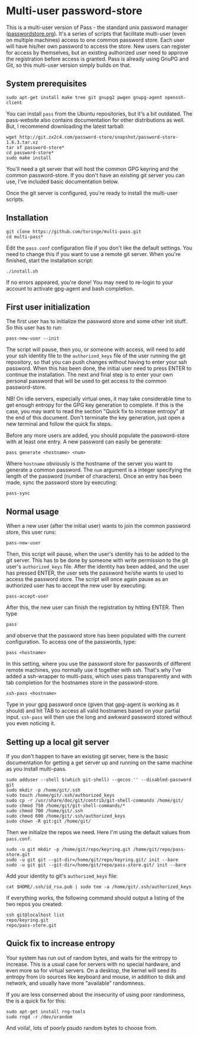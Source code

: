 Multi-user password-store
=========================

This is a multi-user version of Pass - the standard unix password manager ([passwordstore.org][1]). It's a series of scripts that facilitate multi-user (even on multiple machines) access to one common password store. Each user will have his/her own password to access the store. New users can register for access by themselves, but an existing authorized user need to approve the registration before access is granted. Pass is already using GnuPG and Git, so this multi-user version simply builds on that.  


System prerequisites
--------------------

    sudo apt-get install make tree git gnupg2 pwgen gnupg-agent openssh-client

You can install `pass` from the Ubuntu repositories, but it's a bit outdated. The pass-website also contains documentation for other distributions as well. But, I recommend downloading the latest tarball:

    wget http://git.zx2c4.com/password-store/snapshot/password-store-1.6.3.tar.xz
    tar xf password-store*
    cd password-store*
    sudo make install

You'll need a git server that will host the common GPG keyring and the common password-store. If you don't have an existing git server you can use, I've included basic documentation below. 


Once the git server is configured, you're ready to install the multi-user scripts.


Installation
------------

    git clone https://github.com/toringe/multi-pass.git
    cd multi-pass*

Edit the `pass.conf` configuration file if you don't like the default settings. You need to change this if you want to use a remote git server. When you're finished, start the installation script:

    ./install.sh

If no errors appeared, you're done! You may need to re-login to your account to activate gpg-agent and bash completion.


First user initialization
-------------------------

The first user has to initialize the password store and some other init stuff. So this user has to run:

    pass-new-user --init

The script will pause, then you, or someone with access, will need to add your ssh identity file to the `authorized_keys` file of the user running the git repository, so that you can push changes without having to enter your ssh password. When this has been done, the initial user need to press ENTER to continue the installation. The next and final step is to enter your own personal password that will be used to get access to the common password-store. 

NB! On idle servers, especially virtual ones, it may take considerable time to get enough entropy for the GPG key generation to complete. If this is the case, you may want to read the section "Quick fix to increase entropy" at the end of this document. Don't terminate the key generation, just open a new terminal and follow the quick fix steps.

Before any more users are added, you should populate the password-store with at least one entry. A new password can easily be generate:

    pass generate <hostname> <num>

Where `hostname` obviously is the hostname of the server you want to generate a common password. The `num` argument is a integer specifying the length of the password (number of characters). Once an entry has been made, sync the password store by executing:

    pass-sync
 

Normal usage
------------

When a new user (after the initial user) wants to join the common password store, this user runs:

    pass-new-user

Then, this script will pause, when the user's identity has to be added to the git server. This has to be done by someone with write permission to the git user's `authorized_keys` file. After the identity has been added, and the user has pressed ENTER, the user sets the password he/she wants to used to access the password store. The script will once again pause as an authorized user has to accept the new user by executing:

    pass-accept-user

After this, the new user can finish the registration by hitting ENTER. Then type

    pass

and observe that the password store has been populated with the current configuration. To access one of the passwords, type:

    pass <hostname>

In this setting, where you use the password store for passwords of different remote machines, you normally use it together with ssh. That's why I've added a ssh-wrapper to multi-pass, which uses pass transparently and with tab completion for the hostnames store in the password-store.

    ssh-pass <hostname>

Type in your gpg password once (given that gpg-agent is working as it should) and hit TAB to access all valid hostnames based on your partial input. `ssh-pass` will then use the long and awkward password stored without you even noticing it.


Setting up a local git server
-----------------------------

If you don't happen to have an existing git server, here is the basic documentation for getting a get server up and running on the same machine as you install multi-pass.

    sudo adduser --shell $(which git-shell) --gecos '' --disabled-password git
    sudo mkdir -p /home/git/.ssh
    sudo touch /home/git/.ssh/authorized_keys
    sudo cp -r /usr/share/doc/git/contrib/git-shell-commands /home/git/
    sudo chmod 750 /home/git/git-shell-commands/*
    sudo chmod 700 /home/git/.ssh
    sudo chmod 600 /home/git/.ssh/authorized_keys
    sudo chown -R git:git /home/git/

Then we initialze the repos we need. Here I'm using the default values from `pass.conf`.

    sudo -u git mkdir -p /home/git/repo/keyring.git /home/git/repo/pass-store.git
    sudo -u git git --git-dir=/home/git/repo/keyring.git/ init --bare
    sudo -u git git --git-dir=/home/git/repo/pass-store.git/ init --bare

Add your identity to git's `authorized_keys` file:

    cat $HOME/.ssh/id_rsa.pub | sudo tee -a /home/git/.ssh/authorized_keys

If everything works, the following command should output a listing of the two repos you created:

    ssh git@localhost list
    repo/keyring.git
    repo/pass-store.git

Quick fix to increase entropy
-----------------------------

Your system has run out of random bytes, and waits for the entropy to increase. This is a usual case for servers with no special hardware, and even more so for virtual servers. On a desktop, the kernel will seed its entropy from i/o sources like keyboard and mouse, in addition to disk and network, and usually have more "available" randomness. 

If you are less conserned about the insecurity of using poor randomness, the is a quick fix for this:

    sudo apt-get install rng-tools
    sudo rngd -r /dev/urandom

And voila!, lots of poorly psudo random bytes to choose from.

[1]: http://www.passwordstore.org/
